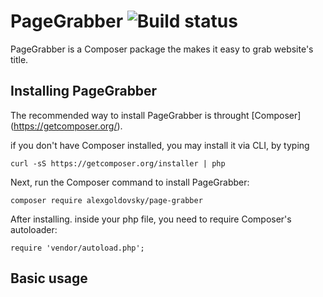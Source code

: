 # PageGrabber ![Build status](https://img.shields.io/circleci/project/AlexGoldovsky/PageGrabber.svg)
PageGrabber is a Composer package the makes it easy to grab website's title.

## Installing PageGrabber
The recommended way to install PageGrabber is throught [Composer] (https://getcomposer.org/).

if you don't have Composer installed, you may install it via CLI, by typing
```
curl -sS https://getcomposer.org/installer | php
```
Next, run the Composer command to install PageGrabber:
```
composer require alexgoldovsky/page-grabber
```
After installing.
inside your php file, you need to require Composer's autoloader:
```
require 'vendor/autoload.php';
```

## Basic usage

